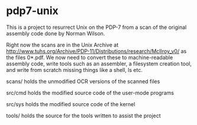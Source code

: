# pdp7-unix
This is a project to resurrect Unix on the PDP-7 from a scan of the original
assembly code done by Norman Wilson.

Right now the scans are in the Unix Archive at
http://www.tuhs.org/Archive/PDP-11/Distributions/research/McIlroy_v0/
as the files 0*.pdf. We now need to convert these to machine-readable
assembly code, write tools such as an assembler, a filesystem creation tool,
and write from scratch missing things like a shell, ls etc.

scans/	  holds the unmodified OCR versions of the scanned files

src/cmd   holds the modified source code of the user-mode programs

src/sys   holds the modified source code of the kernel

tools/	  holds the source for the tools written to assist the project
